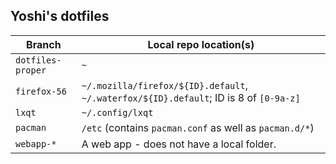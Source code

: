 ## Yoshi's dotfiles

Branch | Local repo location(s)
---|---
`dotfiles-proper` | `~`
`firefox-56` | `~/.mozilla/firefox/${ID}.default`, `~/.waterfox/${ID}.default`; ID is 8 of `[0-9a-z]`
`lxqt` | `~/.config/lxqt`
`pacman` | `/etc` (contains `pacman.conf` as well as `pacman.d/*`)
`webapp-*` | A web app - does not have a local folder.

